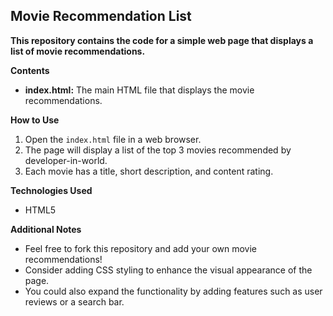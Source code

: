  ## Movie Recommendation List

**This repository contains the code for a simple web page that displays a list of movie recommendations.**

**Contents**

* **index.html:** The main HTML file that displays the movie recommendations.

**How to Use**

1. Open the `index.html` file in a web browser.
2. The page will display a list of the top 3 movies recommended by developer-in-world.
3. Each movie has a title, short description, and content rating.

**Technologies Used**

* HTML5
  
**Additional Notes**

* Feel free to fork this repository and add your own movie recommendations!
* Consider adding CSS styling to enhance the visual appearance of the page.
* You could also expand the functionality by adding features such as user reviews or a search bar.
